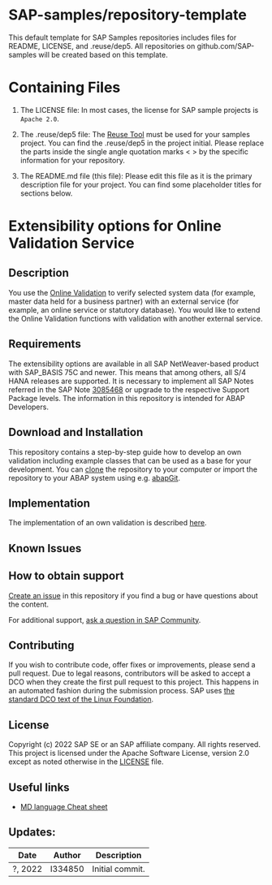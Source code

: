 # SAP-samples/repository-template
This default template for SAP Samples repositories includes files for README, LICENSE, and .reuse/dep5. All repositories on github.com/SAP-samples will be created based on this template.

# Containing Files

1. The LICENSE file:
In most cases, the license for SAP sample projects is `Apache 2.0`.

2. The .reuse/dep5 file: 
The [Reuse Tool](https://reuse.software/) must be used for your samples project. You can find the .reuse/dep5 in the project initial. Please replace the parts inside the single angle quotation marks < > by the specific information for your repository.

3. The README.md file (this file):
Please edit this file as it is the primary description file for your project. You can find some placeholder titles for sections below.

# Extensibility options for Online Validation Service
<!-- Please include descriptive title -->

<!--- Register repository https://api.reuse.software/register, then add REUSE badge:
[![REUSE status](https://api.reuse.software/badge/github.com/SAP-samples/REPO-NAME)](https://api.reuse.software/info/github.com/SAP-samples/REPO-NAME)
-->

## Description
<!-- Please include SEO-friendly description, SEO = improve rating for search engines -->
You use the [Online Validation](https://help.sap.com/docs/SAP_S4HANA_ON-PREMISE/b2d44c1091094b5a810c2a879ee95522/79560d16dcc94299992ae4434d8694aa.html?version=2021.001) to verify selected system data (for example, master data held for a business partner) with an external service (for example, an online service or statutory database).
You would like to extend the Online Validation functions with validation with another external service.

## Requirements
The extensibility options are available in all SAP NetWeaver-based product with SAP_BASIS 75C and newer. This means that among others, all S/4 HANA releases are supported. 
It is necessary to implement all SAP Notes referred in the SAP Note [3085468](https://launchpad.support.sap.com/#/notes/3085468) or upgrade to the respective Support Package levels. 
The information in this repository is intended for ABAP Developers. 

## Download and Installation
This repository contains a step-by-step guide how to develop an own validation including example classes that can be used as a base for your development. You can [clone](https://docs.github.com/en/repositories/creating-and-managing-repositories/cloning-a-repository) the repository to your computer or import the repository to your ABAP system using e.g. [abapGit](https://docs.abapgit.org/).

## Implementation
The implementation of an own validation is described [here](doc/ProcessDescription.md). 

## Known Issues
<!-- You may simply state "No known issues. -->

## How to obtain support
[Create an issue](https://github.com/SAP-samples/<repository-name>/issues) in this repository if you find a bug or have questions about the content.
 
For additional support, [ask a question in SAP Community](https://answers.sap.com/questions/ask.html).

## Contributing
If you wish to contribute code, offer fixes or improvements, please send a pull request. Due to legal reasons, contributors will be asked to accept a DCO when they create the first pull request to this project. This happens in an automated fashion during the submission process. SAP uses [the standard DCO text of the Linux Foundation](https://developercertificate.org/).

## License
Copyright (c) 2022 SAP SE or an SAP affiliate company. All rights reserved. This project is licensed under the Apache Software License, version 2.0 except as noted otherwise in the [LICENSE](LICENSE) file.

## Useful links
- [MD language Cheat sheet](https://www.markdownguide.org/cheat-sheet/)

## Updates:
| Date | Author | Description | 
| ------------ | ----------- | --------------------------------------------------- |
| ?, 2022 | I334850 | Initial commit. |
